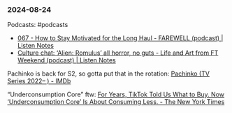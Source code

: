 ### 2024-08-24

Podcasts: #podcasts 
* [067 - How to Stay Motivated for the Long Haul - FAREWELL (podcast) | Listen Notes](https://lnns.co/H_tTPMNlmhJ)
* [Culture chat: ‘Alien: Romulus’ all horror, no guts - Life and Art from FT Weekend (podcast) | Listen Notes](https://lnns.co/oR-wAy7ahj_)

Pachinko is back for S2, so gotta put that in the rotation: [Pachinko (TV Series 2022– ) - IMDb](https://www.imdb.com/title/tt8888462/)

“Underconsumption Core” ftw: [For Years, TikTok Told Us What to Buy. Now ‘Underconsumption Core’ Is About Consuming Less. - The New York Times](https://www.nytimes.com/2024/07/25/style/tiktok-underconsumption-influencers.html)

